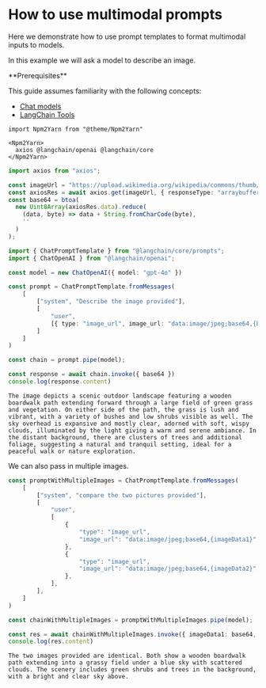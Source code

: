 # How to use multimodal prompts

Here we demonstrate how to use prompt templates to format multimodal inputs to models. 

In this example we will ask a model to describe an image.

<Info>
**Prerequisites**


This guide assumes familiarity with the following concepts:

- [Chat models](/oss/concepts/chat_models)
- [LangChain Tools](/oss/concepts/tools)

</Info>

```{=mdx}
import Npm2Yarn from "@theme/Npm2Yarn"

<Npm2Yarn>
  axios @langchain/openai @langchain/core
</Npm2Yarn>
```
```typescript
import axios from "axios";

const imageUrl = "https://upload.wikimedia.org/wikipedia/commons/thumb/d/dd/Gfp-wisconsin-madison-the-nature-boardwalk.jpg/2560px-Gfp-wisconsin-madison-the-nature-boardwalk.jpg";
const axiosRes = await axios.get(imageUrl, { responseType: "arraybuffer" });
const base64 = btoa(
  new Uint8Array(axiosRes.data).reduce(
    (data, byte) => data + String.fromCharCode(byte),
    ''
  )
);
```


```typescript
import { ChatPromptTemplate } from "@langchain/core/prompts";
import { ChatOpenAI } from "@langchain/openai";

const model = new ChatOpenAI({ model: "gpt-4o" })
```


```typescript
const prompt = ChatPromptTemplate.fromMessages(
    [
        ["system", "Describe the image provided"],
        [
            "user",
            [{ type: "image_url", image_url: "data:image/jpeg;base64,{base64}" }],
        ]
    ]
)
```


```typescript
const chain = prompt.pipe(model);
```


```typescript
const response = await chain.invoke({ base64 })
console.log(response.content)
```
```output
The image depicts a scenic outdoor landscape featuring a wooden boardwalk path extending forward through a large field of green grass and vegetation. On either side of the path, the grass is lush and vibrant, with a variety of bushes and low shrubs visible as well. The sky overhead is expansive and mostly clear, adorned with soft, wispy clouds, illuminated by the light giving a warm and serene ambiance. In the distant background, there are clusters of trees and additional foliage, suggesting a natural and tranquil setting, ideal for a peaceful walk or nature exploration.
```
We can also pass in multiple images.


```typescript
const promptWithMultipleImages = ChatPromptTemplate.fromMessages(
    [
        ["system", "compare the two pictures provided"],
        [
            "user",
            [
                {
                    "type": "image_url",
                    "image_url": "data:image/jpeg;base64,{imageData1}",
                },
                {
                    "type": "image_url",
                    "image_url": "data:image/jpeg;base64,{imageData2}",
                },
            ],
        ],
    ]
)
```


```typescript
const chainWithMultipleImages = promptWithMultipleImages.pipe(model);
```


```typescript
const res = await chainWithMultipleImages.invoke({ imageData1: base64, imageData2: base64 })
console.log(res.content)
```
```output
The two images provided are identical. Both show a wooden boardwalk path extending into a grassy field under a blue sky with scattered clouds. The scenery includes green shrubs and trees in the background, with a bright and clear sky above.
```
